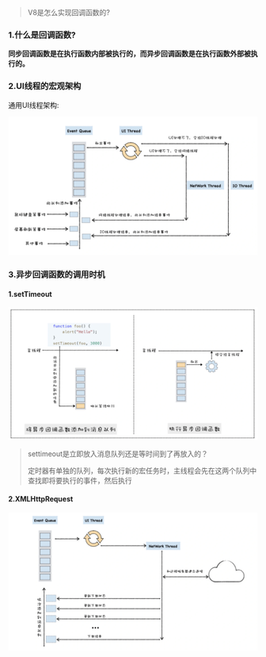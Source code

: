 > V8是怎么实现回调函数的?

### 1.什么是回调函数?

**同步回调函数是在执行函数内部被执行的，而异步回调函数是在执行函数外部被执行的。**

### 2.UI线程的宏观架构

通用UI线程架构:

![image-20220209112935390](../../../image/image-20220209112935390.png)

### 3.异步回调函数的调用时机

#### 1.setTimeout

![image-20220209114144109](../../../image/image-20220209114144109.png)

>  settimeout是立即放入消息队列还是等时间到了再放入的？
>
> 定时器有单独的队列，每次执行新的宏任务时，主线程会先在这两个队列中查找即将要执行的事件，然后执行

#### 2.XMLHttpRequest

![image-20220209114210339](../../../image/image-20220209114210339.png)















